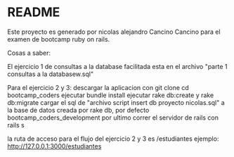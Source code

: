 # README

Este proyecto es generado por nicolas alejandro Cancino Cancino para el examen de bootcamp ruby on rails.

Cosas a saber:

El ejercicio 1 de consultas a la database facilitada esta en el archivo "parte 1 consultas a la databasew.sql"

Para el ejercicio 2 y 3:
descargar la aplicacion con git clone
cd bootcamp_coders
ejecutar bundle install
ejecutar rake db:create y rake db:migrate
cargar el sql de "archivo script insert db proyecto nicolas.sql" a la base de datos creada por rake db, por defecto bootcamp_coders_development
por ultimo correr el servidor de rails con rails s

la ruta de acceso para el flujo del ejercicio 2 y 3 es /estudiantes
ejemplo: http://127.0.0.1:3000/estudiantes
